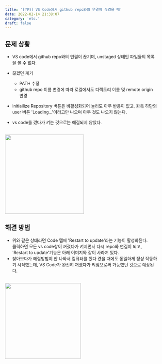 ```yaml
---
title: '[기타] VS Code에서 github repo와의 연결이 끊겼을 때'
date: 2022-02-14 21:38:07
category: 'etc.'
draft: false
---
```


## 문제 상황
- VS code에서 github repo와의 연결이 끊기며, unstaged 상태인 파일들의 목록을 볼 수 없다.
- 끊겼던 계기
    - PATH 수정
    - github repo 이름 변경에 따라 로컬에서도 디렉토리 이름 및 remote origin 변경  

- Initiailize Repository 버튼은 비활성화되어 눌러도 아무 반응이 없고, 좌측 하단의 user 버튼 'Loading...'이라고만 나오며 아무 것도 나오지 않는다.  
- vs code를 껐다가 켜는 것으로는 해결되지 않았다. 

<br/>

<img src="https://user-images.githubusercontent.com/79896443/153862963-7712b2f3-4a79-4cec-b55f-607e19f06b75.png" width="260" >

## 해결 방법
- 위와 같은 상태라면 Code 탭에 'Restart to update'라는 기능이 활성화된다.  
클릭하면 모든 vs code창이 꺼졌다가 켜지면서 다시 repo와 연결이 되고, 'Restart to update'기능은 아래 이미지와 같이 사라져 있다.
- 찾아보다가 해결방법이 안 나와서 컴퓨터를 껐다 켰을 때에도 동일하게 정상 작동하기 시작했는데, VS Code가 완전히 꺼졌다가 켜짐으로써 가능했던 것으로 예상된다.

<br/>
 
<img src="https://user-images.githubusercontent.com/79896443/153862967-eb2ff3a1-0beb-42be-88d4-21569c581654.png" width="249" align="center">


